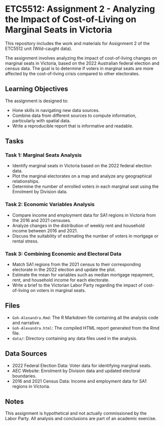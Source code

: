 # ETC5512: Assignment 2 - Analyzing the Impact of Cost-of-Living on Marginal Seats in Victoria

This repository includes the work and materials for Assignment 2 of the ETC5512 unit (Wild-caught data).

The assignment involves analyzing the impact of cost-of-living changes on marginal seats in Victoria, based on the 2022 Australian federal election and census data. The goal is to determine if voters in marginal seats are more affected by the cost-of-living crisis compared to other electorates.

## Learning Objectives

The assignment is designed to:

- Hone skills in navigating new data sources.
- Combine data from different sources to compute information, particularly with spatial data.
- Write a reproducible report that is informative and readable.

## Tasks

### Task 1: Marginal Seats Analysis

- Identify marginal seats in Victoria based on the 2022 federal election data.
- Plot the marginal electorates on a map and analyze any geographical relationships.
- Determine the number of enrolled voters in each marginal seat using the Enrolment by Division data.

### Task 2: Economic Variables Analysis

- Compare income and employment data for SA1 regions in Victoria from the 2016 and 2021 censuses.
- Analyze changes in the distribution of weekly rent and household income between 2016 and 2021.
- Discuss the suitability of estimating the number of voters in mortgage or rental stress.

### Task 3: Combining Economic and Electoral Data

- Match SA1 regions from the 2021 census to their corresponding electorate in the 2022 election and update the plot.
- Estimate the mean for variables such as median mortgage repayment, rent, and household income for each electorate.
- Write a brief to the Victorian Labor Party regarding the impact of cost-of-living on voters in marginal seats.

## Files

- `Goh-Alexandra.Rmd`: The R Markdown file containing all the analysis code and narrative.
- `Goh-Alexandra.html`: The compiled HTML report generated from the Rmd file.
- `data/`: Directory containing any data files used in the analysis.

## Data Sources

- 2022 Federal Election Data: Voter data for identifying marginal seats.
- AEC Website: Enrolment by Division data and updated electoral boundaries.
- 2016 and 2021 Census Data: Income and employment data for SA1 regions in Victoria.

## Notes

This assignment is hypothetical and not actually commissioned by the Labor Party. All analysis and conclusions are part of an academic exercise.
